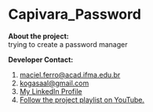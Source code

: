 # Capivara_Password

**About the project:**  
trying to create a password manager

**Developer Contact:**                                 
1. maciel.ferro@acad.ifma.edu.br                          
2. kogasaal@gmail.com                                  
3. [My LinkedIn Profile](https://br.linkedin.com/in/saulo-ferro-maciel-74b65a1b8)
4. [Follow the project playlist on YouTube.](https://www.youtube.com/watch?v=TL6i_MWZZqY&list=PLUvyOEX2BqKdtBW_rWnEgr2eJSCkKGml4)

